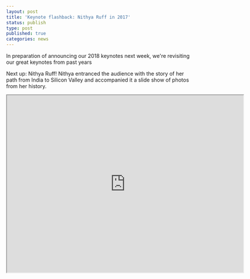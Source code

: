 ```yaml
---
layout: post
title: 'Keynote flashback: Nithya Ruff in 2017'
status: publish
type: post
published: true
categories: news
---
```


In preparation of announcing our 2018 keynotes next week, we're revisiting our great keynotes from past years

Next up: Nithya Ruff! Nithya entranced the audience with the story of her path from India to Silicon Valley and accompanied it a slide show of photos from her history.

<iframe src="https://archive.org/embed/seagl2017-nithya-ruff-20171006" width="640" height="480" frameborder="2" webkitallowfullscreen="true" mozallowfullscreen="true" allowfullscreen></iframe>

